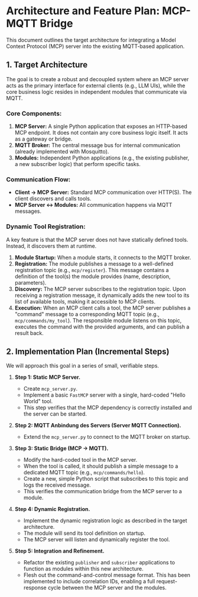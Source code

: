 # Architecture and Feature Plan: MCP-MQTT Bridge

This document outlines the target architecture for integrating a Model Context Protocol (MCP) server into the existing MQTT-based application.

## 1. Target Architecture

The goal is to create a robust and decoupled system where an MCP server acts as the primary interface for external clients (e.g., LLM UIs), while the core business logic resides in independent modules that communicate via MQTT.

### Core Components:

1.  **MCP Server:** A single Python application that exposes an HTTP-based MCP endpoint. It does not contain any core business logic itself. It acts as a gateway or bridge.
2.  **MQTT Broker:** The central message bus for internal communication (already implemented with Mosquitto).
3.  **Modules:** Independent Python applications (e.g., the existing publisher, a new subscriber logic) that perform specific tasks.

### Communication Flow:

-   **Client -> MCP Server:** Standard MCP communication over HTTP(S). The client discovers and calls tools.
-   **MCP Server <-> Modules:** All communication happens via MQTT messages.

### Dynamic Tool Registration:

A key feature is that the MCP server does not have statically defined tools. Instead, it discovers them at runtime.

1.  **Module Startup:** When a module starts, it connects to the MQTT broker.
2.  **Registration:** The module publishes a message to a well-defined registration topic (e.g., `mcp/register`). This message contains a definition of the tool(s) the module provides (name, description, parameters).
3.  **Discovery:** The MCP server subscribes to the registration topic. Upon receiving a registration message, it dynamically adds the new tool to its list of available tools, making it accessible to MCP clients.
4.  **Execution:** When an MCP client calls a tool, the MCP server publishes a "command" message to a corresponding MQTT topic (e.g., `mcp/commands/my_tool`). The responsible module listens on this topic, executes the command with the provided arguments, and can publish a result back.

## 2. Implementation Plan (Incremental Steps)

We will approach this goal in a series of small, verifiable steps.

1.  **Step 1: Static MCP Server.**
    -   Create `mcp_server.py`.
    -   Implement a basic `FastMCP` server with a single, hard-coded "Hello World" tool.
    -   This step verifies that the MCP dependency is correctly installed and the server can be started.

2.  **Step 2: MQTT Anbindung des Servers (Server MQTT Connection).**
    -   Extend the `mcp_server.py` to connect to the MQTT broker on startup.

3.  **Step 3: Static Bridge (MCP -> MQTT).**
    -   Modify the hard-coded tool in the MCP server.
    -   When the tool is called, it should publish a simple message to a dedicated MQTT topic (e.g., `mcp/commands/hello`).
    -   Create a new, simple Python script that subscribes to this topic and logs the received message.
    -   This verifies the communication bridge from the MCP server to a module.

4.  **Step 4: Dynamic Registration.**
    -   Implement the dynamic registration logic as described in the target architecture.
    -   The module will send its tool definition on startup.
    -   The MCP server will listen and dynamically register the tool.

5.  **Step 5: Integration and Refinement.**
    -   Refactor the existing `publisher` and `subscriber` applications to function as modules within this new architecture.
    -   Flesh out the command-and-control message format. This has been implemented to include correlation IDs, enabling a full request-response cycle between the MCP server and the modules.
